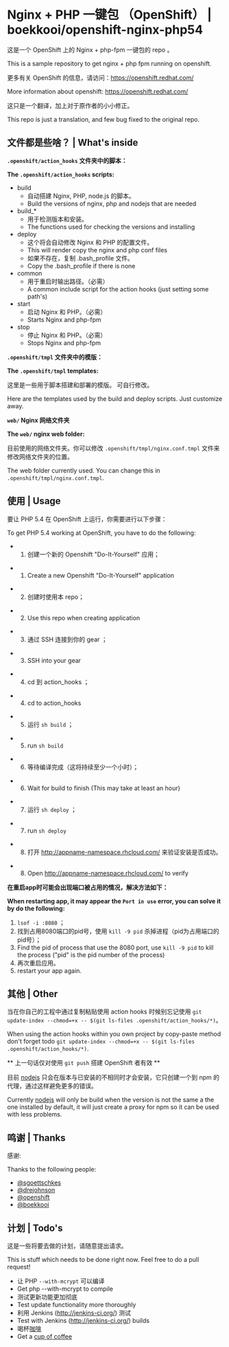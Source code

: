 Nginx + PHP 一键包  （OpenShift）   |   boekkooi/openshift-nginx-php54
============================
这是一个 OpenShift 上的 Nginx + php-fpm 一键包的 repo 。

This is a sample repository to get nginx + php fpm running on openshift.

更多有关 OpenShift 的信息，请访问：https://openshift.redhat.com/

More information about openshift: https://openshift.redhat.com/

这只是一个翻译，加上对于原作者的小小修正。

This repo is just a translation, and few bug fixed to the original repo.

文件都是些啥？   |   What's inside
-------------

**`.openshift/action_hooks` 文件夹中的脚本：**

**The `.openshift/action_hooks` scripts:**

* build
    - 自动搭建 Nginx, PHP, node.js 的脚本。
    - Build the versions of nginx, php and nodejs that are needed
* build_*
    - 用于检测版本和安装。
    - The functions used for checking the versions and installing
* deploy
    - 这个将会自动修改 Nginx 和 PHP 的配置文件。
    - This will render copy the nginx and php conf files
    - 如果不存在，复制 .bash_profile 文件。
    - Copy the .bash_profile if there is none
* common
    - 用于重启时输出路径。（必需）
    - A common include script for the action hooks (just setting some path's)
* start
    - 启动 Nginx 和 PHP。（必需）
    - Starts Nginx and php-fpm
* stop
    - 停止 Nginx 和 PHP。（必需）
    - Stops Nginx and php-fpm

**`.openshift/tmpl` 文件夹中的模版：**

**The `.openshift/tmpl` templates:**

这里是一些用于脚本搭建和部署的模版。
可自行修改。

Here are the templates used by the build and deploy scripts.
Just customize away.

**`web/` Nginx 网络文件夹**

**The `web/` nginx web folder:**

目前使用的网络文件夹。你可以修改 `.openshift/tmpl/nginx.conf.tmpl` 文件来修改网络文件夹的位置。

The web folder currently used. You can change this in `.openshift/tmpl/nginx.conf.tmpl`.

使用   |   Usage
-----

要让 PHP 5.4 在 OpenShift 上运行，你需要进行以下步骤：

To get PHP 5.4 working at OpenShift, you have to do the following:

* 1. 创建一个新的 Openshift "Do-It-Yourself" 应用；
 -  1. Create a new Openshift "Do-It-Yourself" application
* 2. 创建时使用本 repo；
 - 2. Use this repo when creating application
* 3. 通过 SSH 连接到你的 gear ；
 - 3. SSH into your gear
* 4. cd 到 action_hooks ；
 - 4. cd to action_hooks
* 5. 运行 `sh build` ；
 - 5. run `sh build`
* 6. 等待编译完成（这将持续至少一个小时）；
 - 6. Wait for build to finish (This may take at least an hour)
* 7. 运行 `sh deploy` ；
 - 7. run `sh deploy`
* 8. 打开 http://appname-namespace.rhcloud.com/ 来验证安装是否成功。
 - 8. Open http://appname-namespace.rhcloud.com/ to verify


**在重启app时可能会出现端口被占用的情况，解决方法如下：**

**When restarting app, it may appear the `Port in use` error, you can solve it by do the following:**

1. `lsof -i :8080` ；
2. 找到占用8080端口的pid号，使用 `kill -9 pid` 杀掉进程（pid为占用端口的pid号）；
2. Find the pid of process that use the 8080 port, use `kill -9 pid` to kill the process ("pid" is the pid number of the process)
3. 再次重启应用。
3. restart your app again.

其他   |   Other
-----

当在你自己的工程中通过复制粘贴使用 action hooks 时候别忘记使用 `git update-index --chmod=+x -- $(git ls-files .openshift/action_hooks/*)`。

When using the action hooks within you own project by copy-paste method don't forget todo `git update-index --chmod=+x -- $(git ls-files .openshift/action_hooks/*)`.

** 上一句话仅对使用 `git push` 搭建 OpenShift 者有效 **

目前 [nodejs](http://nodejs.org/) 只会在版本与已安装的不相同时才会安装，它只创建一个到 npm 的代理，通过这样避免更多的错误。

Currently [nodejs](http://nodejs.org) will only be build when the version is not the same a the one installed by default, it will just create a proxy for npm so it can be used with less problems.

鸣谢   |   Thanks
------

感谢:

Thanks to the following people:

* [@sgoettschkes](https://github.com/Sgoettschkes)
* [@drejohnson](https://github.com/drejohnson)
* [@openshift](https://github.com/openshift/)
* [@boekkooi](https://github.com/boekkooi)

计划   |   Todo's
------
这是一些将要去做的计划，请随意提出请求。

This is stuff which needs to be done right now. Feel free to do a pull request!

* 让 PHP `--with-mcrypt` 可以编译
* Get php --with-mcrypt to compile
* 测试更新功能更加彻底
* Test update functionality more thoroughly
* 利用 Jenkins (http://jenkins-ci.org/) 测试
* Test with Jenkins (http://jenkins-ci.org/) builds
* 喝杯[咖啡](https://www.gittip.com/Warnar%20Boekkooi/)
* Get a [cup of coffee](https://www.gittip.com/Warnar%20Boekkooi/)

